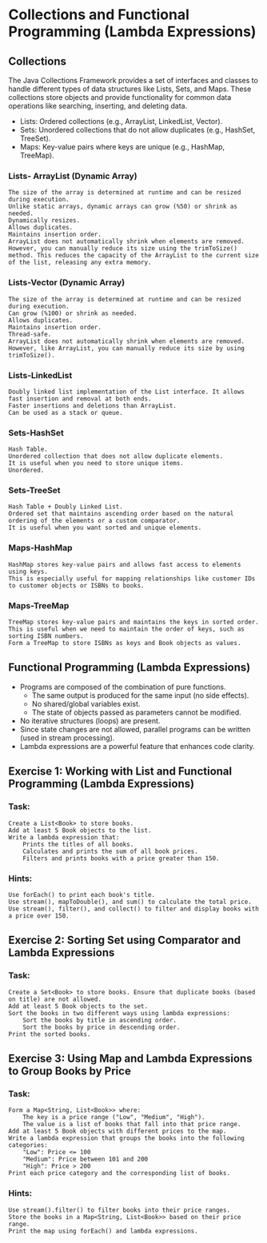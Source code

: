# Collections and Functional Programming (Lambda Expressions)

## Collections
The Java Collections Framework provides a set of interfaces and classes to handle different types of data structures like 
Lists, Sets, and Maps. These collections store objects and provide functionality for common data operations 
like searching, inserting, and deleting data.

* Lists: Ordered collections (e.g., ArrayList, LinkedList, Vector).
* Sets: Unordered collections that do not allow duplicates (e.g., HashSet, TreeSet).
* Maps: Key-value pairs where keys are unique (e.g., HashMap, TreeMap).


### Lists- ArrayList (Dynamic Array)
    The size of the array is determined at runtime and can be resized during execution.
    Unlike static arrays, dynamic arrays can grow (%50) or shrink as needed.
    Dynamically resizes.
    Allows duplicates.
    Maintains insertion order.
    ArrayList does not automatically shrink when elements are removed. However, you can manually reduce its size using the trimToSize() method. This reduces the capacity of the ArrayList to the current size of the list, releasing any extra memory.

### Lists-Vector (Dynamic Array)
    The size of the array is determined at runtime and can be resized during execution.
    Can grow (%100) or shrink as needed.
    Allows duplicates.
    Maintains insertion order.
    Thread-safe.
    ArrayList does not automatically shrink when elements are removed. However, like ArrayList, you can manually reduce its size by using trimToSize().

### Lists-LinkedList
    Doubly linked list implementation of the List interface. It allows fast insertion and removal at both ends.
    Faster insertions and deletions than ArrayList.
    Can be used as a stack or queue.


### Sets-HashSet
    Hash Table.
    Unordered collection that does not allow duplicate elements.
    It is useful when you need to store unique items.
    Unordered.


### Sets-TreeSet
    Hash Table + Doubly Linked List.
    Ordered set that maintains ascending order based on the natural ordering of the elements or a custom comparator.
    It is useful when you want sorted and unique elements.

### Maps-HashMap
    HashMap stores key-value pairs and allows fast access to elements using keys.
    This is especially useful for mapping relationships like customer IDs to customer objects or ISBNs to books.


### Maps-TreeMap
    TreeMap stores key-value pairs and maintains the keys in sorted order.
    This is useful when we need to maintain the order of keys, such as sorting ISBN numbers.
    Form a TreeMap to store ISBNs as keys and Book objects as values.


## Functional Programming (Lambda Expressions)

* Programs are composed of the combination of pure functions.
  * The same output is produced for the same input (no side effects). 
  * No shared/global variables exist. 
  * The state of objects passed as parameters cannot be modified.
* No iterative structures (loops) are present.
* Since state changes are not allowed, parallel programs can be written (used in stream processing).
* Lambda expressions are a powerful feature  that enhances code clarity.


## Exercise 1: Working with List and Functional Programming (Lambda Expressions)

### Task:
    Create a List<Book> to store books.
    Add at least 5 Book objects to the list.
    Write a lambda expression that:
        Prints the titles of all books.
        Calculates and prints the sum of all book prices.
        Filters and prints books with a price greater than 150.

### Hints:
    Use forEach() to print each book's title.
    Use stream(), mapToDouble(), and sum() to calculate the total price.
    Use stream(), filter(), and collect() to filter and display books with a price over 150.

## Exercise 2: Sorting Set<Book> using Comparator and Lambda Expressions

### Task:
    Create a Set<Book> to store books. Ensure that duplicate books (based on title) are not allowed.
    Add at least 5 Book objects to the set.
    Sort the books in two different ways using lambda expressions:
        Sort the books by title in ascending order.
        Sort the books by price in descending order.
    Print the sorted books.

## Exercise 3: Using Map and Lambda Expressions to Group Books by Price

### Task:
    Form a Map<String, List<Book>> where:
        The key is a price range ("Low", "Medium", "High").
        The value is a list of books that fall into that price range.
    Add at least 5 Book objects with different prices to the map.
    Write a lambda expression that groups the books into the following categories:
        "Low": Price <= 100
        "Medium": Price between 101 and 200
        "High": Price > 200
    Print each price category and the corresponding list of books.

### Hints:
    Use stream().filter() to filter books into their price ranges.
    Store the books in a Map<String, List<Book>> based on their price range.
    Print the map using forEach() and lambda expressions.